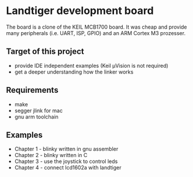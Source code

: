 
# Landtiger development board

The board is a clone of the KEIL MCB1700 board. It was cheap and provide many peripherals (i.e. UART, ISP, GPIO) and an ARM Cortex M3 prozesser. 

## Target of this project
* provide IDE independent examples (Keil µVision is not required)
* get a deeper understanding how the linker works

## Requirements
* make
* segger jlink for mac
* gnu arm toolchain

## Examples
* Chapter 1 - blinky written in gnu assembler 
* Chapter 2 - blinky written in C
* Chapter 3 - use the joystick to control leds
* Chapter 4 - connect lcd1602a with landtiger
